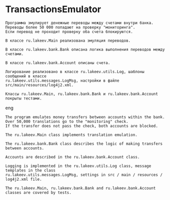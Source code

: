 # TransactionsEmulator

    Программа эмулирует денежные переводы между счетами внутри банка.
    Переводы более 50 000 попадают на проверку "мониторинга".
    Если перевод не проходит проверку оба счета блокируются.

    В классе ru.lakeev.Main реализована эмуляция переводов.

    В классе ru.lakeev.bank.Bank описана логика выполнения переводов между счетами.

    В классе ru.lakeev.bank.Account описаны счета.

    Логирование реализовано в классе ru.lakeev.utils.Log, шаблоны сообщений в классе
    ru.lakeev.utils.messages.LogMsg, настройки в файле src/main/resources/log4j2.xml.

    Классы ru.lakeev.Main, ru.lakeev.bank.Bank и ru.lakeev.bank.Account покрыты тестами.

eng

    The program emulates money transfers between accounts within the bank.
    Over 50,000 translations go to the "monitoring" check.
    If the transfer does not pass the check, both accounts are blocked.

    The ru.lakeev.Main class implements translation emulation.

    The ru.lakeev.bank.Bank class describes the logic of making transfers between accounts.

    Accounts are described in the ru.lakeev.bank.Account class.

    Logging is implemented in the ru.lakeev.utils.Log class, message templates in the class
    ru.lakeev.utils.messages.LogMsg, settings in src / main / resources / log4j2.xml file.

    The ru.lakeev.Main, ru.lakeev.bank.Bank and ru.lakeev.bank.Account classes are covered by tests.